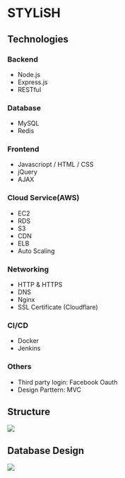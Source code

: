 # STYLiSH

## Technologies

### Backend

* Node.js
* Express.js
* RESTful

### Database

* MySQL
* Redis

### Frontend

* Javascriopt / HTML / CSS
* jQuery
* AJAX

### Cloud Service(AWS)

* EC2
* RDS
* S3
* CDN
* ELB
* Auto Scaling

### Networking

* HTTP & HTTPS
* DNS
* Nginx
* SSL Certificate (Cloudflare)


### CI/CD

* Docker
* Jenkins

### Others

* Third party login: Facebook Oauth
* Design Parttern: MVC

## Structure

![](https://i.imgur.com/8Cd7t6n.png)

## Database Design


![](https://i.imgur.com/ocTcDVa.png)

